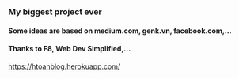 ### My biggest project ever
#### Some ideas are based on medium.com, genk.vn, facebook.com,...
#### Thanks to F8, Web Dev Simplified,...

https://htoanblog.herokuapp.com/
